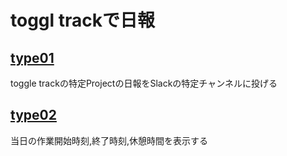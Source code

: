 # toggl trackで日報

## [type01](./type01/)

toggle trackの特定Projectの日報をSlackの特定チャンネルに投げる

## [type02](./type02/)

当日の作業開始時刻,終了時刻,休憩時間を表示する
